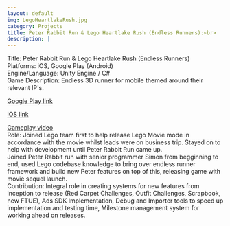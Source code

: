 ```yaml
---
layout: default
img: LegoHeartlakeRush.jpg
category: Projects
title: Peter Rabbit Run & Lego Heartlake Rush (Endless Runners):<br>
description: |
---
```

Title: Peter Rabbit Run & Lego Heartlake Rush (Endless Runners)
<br>Platforms: iOS, Google Play (Android)
<br>Engine/Language: Unity Engine / C#
<br>Game Description: Endless 3D runner for mobile themed around their relevant IP's. 
<br><p><a href="https://play.google.com/store/apps/details?id=com.mattel.barbiesparkleblastkids&hl=en_AU">Google Play link</a>
<br><p><a href="https://apps.apple.com/us/app/barbie-fashion-closet/id1246820069">iOS link</a>
<br><p><a href="https://www.youtube.com/watch?v=v0Bw7X6YlIs&ab_channel=Barbie">Gameplay video</a>
<br>Role: Joined Lego team first to help release Lego Movie mode in accordance with the movie whilst leads were on business trip. Stayed on to help with development until Peter Rabbit Run came up. 
<br>Joined Peter Rabbit run with senior programmer Simon from begginning to end, used Lego codebase knowledge to bring over endless runner framework and build new Peter features on top of this, releasing game with movie sequel launch.
<br>Contribution: Integral role in creating systems for new features from inception to release (Red Carpet Challenges, Outfit Challenges, Scrapbook, new FTUE), Ads SDK Implementation, Debug and Importer tools to speed up implementation and testing time, Milestone management system for working ahead on releases.
